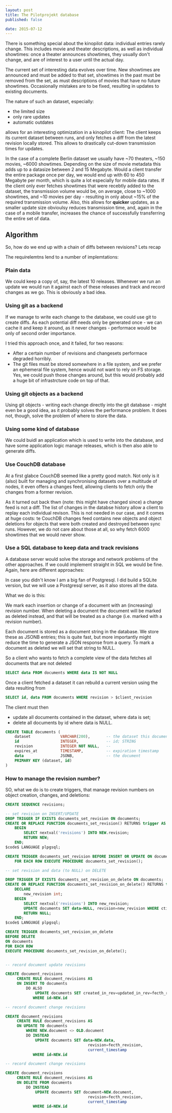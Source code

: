 ```yaml
---
layout: post
title: The Pilotprojekt database
published: false

date: 2015-07-12
---
```


There is something special about the kinopilot data: individual entries rarely change. This includes
movie and theater descriptions, as well as individual showtimes: once a theater announces showtimes,
they usually don't change, and are of interest to a user until the actual day.

The current set of interesting data evolves over time. New showtimes are announced and 
must be added to that set, showtimes in the past must be removed from the set, as must descriptions 
of movies that have no future showtimes. Occasionally mistakes are
to be fixed, resulting in updates to existing documents.

The nature of such an dataset, especially:

- the limited size
- only rare updates
- automatic outdates
 
allows for an interesting optimization in a kinopilot client: The client keeps its current dataset
between runs, and only fetches a diff from the latest revision locally stored. This allows to 
drastically cut-down transmission times for updates.

In the case of a complete Berlin dataset we usually have ~70 theaters, ~150 movies, ~6000 showtimes.
Depending on the size of movie metadata this adds up to a datasize between 2 and 15 Megabyte. Would
a client transfer the entire package once per day, we would end up with 60 to 450 Megabyte per month,
which is quite a lot especially for mobile data rates. If the client only ever fetches showtimes that
were recebtly added to the dataset, the transmission volume would be, on average, close to ~1000 showtimes, 
and ~10 movies per day - resulting in only about ~15% of the required transmission volume. Also, this
allows for **quicker** updates, as a smaller update size obvioulsy reduces transmission time, and, again
in the case of a mobile transfer, increases the chance of successfully transferring the 
entire set of data.

## Algorithm

So, how do we end up with a chain of diffs between revisions? Lets recap 

The requirelemtns lend to a number of implemtations:

### Plain data

We could keep a copy of, say, the latest 10 releases. Whenever we run an update 
we would run it against each of these releases and track and record changes as we go.
This is obviously a bad idea.

### Using git as a backend

If we manage to write each change to the database, we could use git to create diffs. As each 
potential diff needs only be generated once - we can cache it and keep it around, as it never
changes - performace would be only of second order importance.

I tried this approach once, and it failed, for two reasons:

- After a certain number of revisions and changesets performace degraded horribly. 
- The git files must be stored somewhere in a file system, and we prefer an ephemeral file system,
  hence would not want to rely on FS storage. Yes, we could push those changes around, but
  this would probably add a huge bit of infrastrcture code on top of that.

### Using git objects as a backend

Using git objects - writing each change directly into the git database - might even be
a good idea, as it probably solves the performance problem. It does not, though, solve
the problem of where to store the data.

### Using some kind of database

We could buidl an application which is used to write into the database, and have some application
logic manage releases, which is then also able to generate diffs.

### Use CouchDB database

At a first glabce CouchDB seemed like a pretty good match. Not only is it (also) built for managing
and synchronising datasets over a multitude of nodes, it even offers a changes feed, allowing clients
to fetch only the changes from a former revision.

As it turned out back thwn (note: this might have changed since) a change feed is not a diff. The list 
of changes in the databse history allow a client to replay each individual revison. This is not needed
in our case, and it comes at huge costs: te CouchDB changes feed contains new objects and object
deletions for objects that were both created and destroyed between sync runs. However, we do not care
about those at all, so why fetch 6000 showtimes that we would never show.

### Use a SQL database to keep data and track revisions

A database server would solve the storage and network problems of the other approaches. If we 
could implement straight in SQL we would be fine. Again, here are different approaches:

In case you didn't know I am a big fan of Postgresql. I did build a SQLite version, but we will
use a Postgresql server, as it also stores all the data.

What we do is this:

We mark each insertion or change of a document with an (increasing) revision number. When deleting a
document the document will be marked as deleted instead, and that will be treated as a change (i.e.
marked with a revision number). 

Each document is stored as a document string in the database. We store these as JSONB entries; this
is quite fast, but more importantly might reduce the time to generate a JSON response from a query.
To mark a document as deleted we will set that string to NULL. 

So a client who wants to fetch a complete view of the data fetches all documents that are not deleted


```sql
SELECT data FROM documents WHERE data IS NOT NULL
```

Once a client fetched a dataset it can rebuild a current version using the data resulting from

```sql
SELECT id, data FROM documents WHERE revision > $client_revision
```

The client must then

- update all documents contained in the dataset, where data is set;
- delete all documents by id where data is NULL.

```sql
CREATE TABLE documents (
    dataset             VARCHAR(200),       -- the dataset this document belongs to; UUID
    id                  INTEGER,            -- id; STRING
    revision            INTEGER NOT NULL,   -- 
    expires_at          TIMESTAMP,          -- expiration timestamp
    data                JSONB,              -- the document
    PRIMARY KEY (dataset, id)
)
```


### How to manage the revision number? 

SO, what we do is to create triggers, that manage revision numbers on object creation, changes, and
deletions:

```sql
CREATE SEQUENCE revisions;

-- set revision on INSERT/UPDATE 
DROP TRIGGER IF EXISTS documents_set_revision ON documents;
CREATE OR REPLACE FUNCTION documents_set_revision() RETURNS trigger AS $code$
    BEGIN
        SELECT nextval('revisions') INTO NEW.revision;
        RETURN NEW;
    END;
$code$ LANGUAGE plpgsql;

CREATE TRIGGER documents_set_revision BEFORE INSERT OR UPDATE ON documents
    FOR EACH ROW EXECUTE PROCEDURE documents_set_revision();

-- set revision and data (to NULL) on DELETE 

DROP TRIGGER IF EXISTS documents_set_revision_on_delete ON documents;
CREATE OR REPLACE FUNCTION documents_set_revision_on_delete() RETURNS trigger AS $code$
    DECLARE
        new_revision int;
    BEGIN
        SELECT nextval('revisions') INTO new_revision;
        UPDATE documents SET data=NULL, revision=new_revision WHERE ctid=OLD.ctid;
        RETURN NULL;
    END;
$code$ LANGUAGE plpgsql;

CREATE TRIGGER documents_set_revision_on_delete
BEFORE DELETE
ON documents
FOR EACH ROW
EXECUTE PROCEDURE documents_set_revision_on_delete();        


-- record document update revisions

CREATE document_revisions
     CREATE RULE document_revisions AS 
     ON INSERT TO documents
         DO ALSO 
             UPDATE documents SET created_in_rev=updated_in_rev=fecth_revision
            WHERE id=NEW.id

-- record document change revisions

CREATE document_revisions
     CREATE RULE document_revisions AS 
     ON UPDATE TO documents
         WHERE NEW.document <> OLD.document
         DO INSTEAD 
             UPDATE documents SET data=NEW.data,
                                    revision=fecth_revision,
                                    current_timestamp
            WHERE id=NEW.id

-- record document change revisions

CREATE document_revisions
     CREATE RULE document_revisions AS 
     ON DELETE FROM documents
         DO INSTEAD 
             UPDATE documents SET document=NEW.document,
                                    revision=fecth_revision,
                                    current_timestamp
            WHERE id=NEW.id
```
